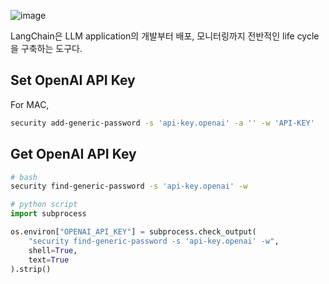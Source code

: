 ![image](https://github.com/Curt-Park/TIL/assets/14961526/ef26c913-e837-46ce-a8a9-57eb6e9824b1)

LangChain은 LLM application의 개발부터 배포, 모니터링까지 전반적인 life cycle을 구축하는 도구다.

## Set OpenAI API Key
For MAC,
```bash
security add-generic-password -s 'api-key.openai' -a '' -w 'API-KEY'
```

## Get OpenAI API Key
```bash
# bash
security find-generic-password -s 'api-key.openai' -w
```

```python
# python script
import subprocess

os.environ["OPENAI_API_KEY"] = subprocess.check_output(
    "security find-generic-password -s 'api-key.openai' -w",
    shell=True,
    text=True
).strip()
```
